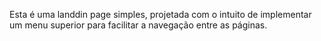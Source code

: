 Esta é uma landdin page simples, projetada com o intuito de implementar um menu superior para facilitar a navegação entre as páginas.
